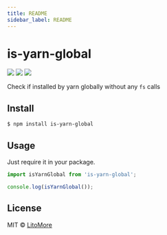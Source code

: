 ```yaml
---
title: README
sidebar_label: README
---
```

# is-yarn-global

[![](https://img.shields.io/npm/v/is-yarn-global.svg)](https://www.npmjs.com/package/is-yarn-global)
[![](https://img.shields.io/npm/l/is-yarn-global.svg)](https://github.com/LitoMore/is-yarn-global/blob/master/LICENSE)
[![](https://img.shields.io/badge/code_style-XO-5ed9c7.svg)](https://github.com/xojs/xo)

Check if installed by yarn globally without any `fs` calls

## Install

```bash
$ npm install is-yarn-global
```

## Usage

Just require it in your package.

```javascript
import isYarnGlobal from 'is-yarn-global';

console.log(isYarnGlobal());
```

## License

MIT © [LitoMore](https://github.com/LitoMore)

